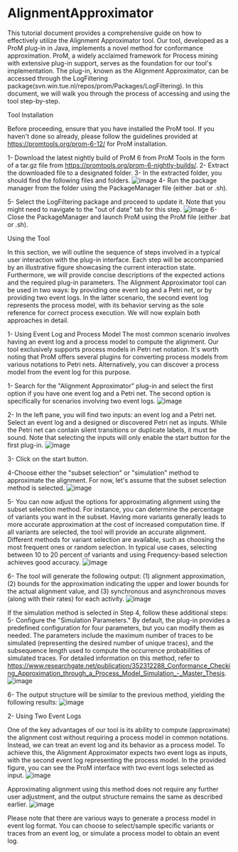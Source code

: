 # AlignmentApproximator

This tutorial document provides a comprehensive guide on how to effectively utilize the Alignment Approximator tool. Our tool, developed as a ProM plug-in in Java, implements a novel method for conformance approximation. ProM, a widely acclaimed framework for Process mining with extensive plug-in support, serves as the foundation for our tool's implementation. The plug-in, known as the Alignment Approximator, can be accessed through the LogFiltering package(svn.win.tue.nl/repos/prom/Packages/LogFiltering). In this document, we will walk you through the process of accessing and using the tool step-by-step.

Tool Installation

Before proceeding, ensure that you have installed the ProM tool. If you haven't done so already, please follow the guidelines provided at https://promtools.org/prom-6-12/ for ProM installation.

1- Download the latest nightly build of ProM 6 from ProM Tools in the form of a tar.gz file from https://promtools.org/prom-6-nightly-builds/.
2- Extract the downloaded file to a designated folder.
3- In the extracted folder, you should find the following files and folders. 
![image](https://github.com/fanisanim/ConformanceApproximator/assets/26930258/e79485ab-fd26-4e7c-8c66-ebd327a01428)
4- Run the package manager from the folder using the PackageManager file (either .bat or .sh).

5- Select the LogFiltering package and proceed to update it. Note that you might need to navigate to the "out of date" tab for this step.
![image](https://github.com/fanisanim/ConformanceApproximator/assets/26930258/8b9a8ddb-15ee-4876-bf76-04b48ed1633b)
6- Close the PackageManager and launch ProM using the ProM file (either .bat or .sh).

Using the Tool

In this section, we will outline the sequence of steps involved in a typical user interaction with the plug-in interface. Each step will be accompanied by an illustrative figure showcasing the current interaction state. Furthermore, we will provide concise descriptions of the expected actions and the required plug-in parameters.
The Alignment Approximator tool can be used in two ways: by providing one event log and a Petri net, or by providing two event logs. In the latter scenario, the second event log represents the process model, with its behavior serving as the sole reference for correct process execution. We will now explain both approaches in detail.

1- Using Event Log and Process Model
The most common scenario involves having an event log and a process model to compute the alignment. Our tool exclusively supports process models in Petri net notation. It's worth noting that ProM offers several plugins for converting process models from various notations to Petri nets. Alternatively, you can discover a process model from the event log for this purpose.

1- Search for the "Alignment Approximator" plug-in and select the first option if you have one event log and a Petri net. The second option is specifically for scenarios involving two event logs. ![image](https://github.com/fanisanim/ConformanceApproximator/assets/26930258/c2667b68-408f-42be-82aa-26c76e22d0e9)

2- In the left pane, you will find two inputs: an event log and a Petri net. Select an event log and a designed or discovered Petri net as inputs. While the Petri net can contain silent transitions or duplicate labels, it must be sound. Note that selecting the inputs will only enable the start button for the first plug-in.
![image](https://github.com/fanisanim/ConformanceApproximator/assets/26930258/4c33a558-c3bc-4046-85d4-59a073cbc06a)

3- Click on the start button.

4-Choose either the "subset selection" or "simulation" method to approximate the alignment. For now, let's assume that the subset selection method is selected.
![image](https://github.com/fanisanim/ConformanceApproximator/assets/26930258/08038cd1-2deb-40ae-a66b-a8113a90fd33)

5- You can now adjust the options for approximating alignment using the subset selection method. For instance, you can determine the percentage of variants you want in the subset. Having more variants generally leads to more accurate approximation at the cost of increased computation time. If all variants are selected, the tool will provide an accurate alignment. Different methods for variant selection are available, such as choosing the most frequent ones or random selection. In typical use cases, selecting between 10 to 20 percent of variants and using Frequency-based selection achieves good accuracy.
![image](https://github.com/fanisanim/ConformanceApproximator/assets/26930258/8d4bcfe1-903d-4b2e-afbd-d20dcadbbed0)

6- The tool will generate the following output: (1) alignment approximation, (2) bounds for the approximation indicating the upper and lower bounds for the actual alignment value, and (3) synchronous and asynchronous moves (along with their rates) for each activity. 
![image](https://github.com/fanisanim/ConformanceApproximator/assets/26930258/672d1d13-0b49-4c89-ab68-524fc0a69e91)

If the simulation method is selected in Step 4, follow these additional steps:
5- Configure the "Simulation Parameters." By default, the plug-in provides a predefined configuration for four parameters, but you can modify them as needed. The parameters include the maximum number of traces to be simulated (representing the desired number of unique traces), and the subsequence length used to compute the occurrence probabilities of simulated traces. For detailed information on this method, refer to https://www.researchgate.net/publication/352312288_Conformance_Checking_Approximation_through_a_Process_Model_Simulation_-_Master_Thesis. 
![image](https://github.com/fanisanim/ConformanceApproximator/assets/26930258/0a38249b-b626-43a8-9bd1-6a2769a0975d)

6- The output structure will be similar to the previous method, yielding the following results:
![image](https://github.com/fanisanim/ConformanceApproximator/assets/26930258/c936026f-01ec-4cd1-86ee-bb2730b5dab3)


2- Using Two Event Logs

One of the key advantages of our tool is its ability to compute (approximate) the alignment cost without requiring a process model in common notations. Instead, we can treat an event log and its behavior as a process model. To achieve this, the Alignment Approximator expects two event logs as inputs, with the second event log representing the process model.
In the provided figure, you can see the ProM interface with two event logs selected as input.
![image](https://github.com/fanisanim/ConformanceApproximator/assets/26930258/a394dcc3-e833-4dd3-959f-021472a125f0)

Approximating alignment using this method does not require any further user adjustment, and the output structure remains the same as described earlier.
![image](https://github.com/fanisanim/ConformanceApproximator/assets/26930258/c1418ba2-800d-4e9e-aa2b-fba1de4a1d55)


Please note that there are various ways to generate a process model in event log format. You can choose to select/sample specific variants or traces from an event log, or simulate a process model to obtain an event log.
